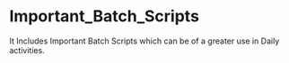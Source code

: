 # Important_Batch_Scripts
It Includes Important Batch Scripts which can be of a greater use in Daily activities.
